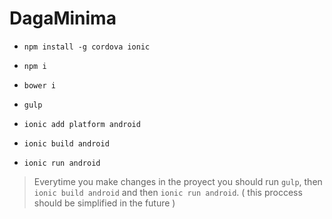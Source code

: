 # DagaMinima
- ``npm install -g cordova ionic``

- ``npm i``
- ``bower i``
- ``gulp``
- ``ionic add platform android``
- ``ionic build android``
- ``ionic run android``


> Everytime you make changes in the proyect you should run ``gulp``, then ``ionic build android`` and then ``ionic run android``. ( this proccess should be simplified in the future )
